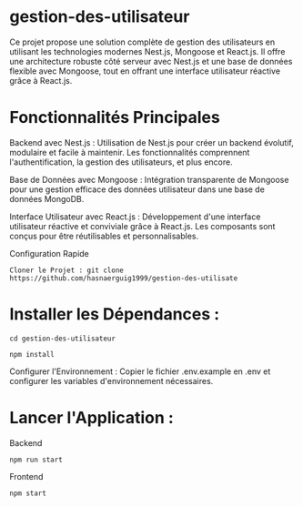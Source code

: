 # gestion-des-utilisateur
Ce projet propose une solution complète de gestion des utilisateurs en utilisant les technologies modernes Nest.js, Mongoose et React.js. Il offre une architecture robuste côté serveur avec Nest.js et une base de données flexible avec Mongoose, tout en offrant une interface utilisateur réactive grâce à React.js.
# Fonctionnalités Principales
Backend avec Nest.js : Utilisation de Nest.js pour créer un backend évolutif, modulaire et facile à maintenir. Les fonctionnalités comprennent l'authentification, la gestion des utilisateurs, et plus encore.

Base de Données avec Mongoose : Intégration transparente de Mongoose pour une gestion efficace des données utilisateur dans une base de données MongoDB.

Interface Utilisateur avec React.js : Développement d'une interface utilisateur réactive et conviviale grâce à React.js. Les composants sont conçus pour être réutilisables et personnalisables.

Configuration Rapide
````
Cloner le Projet : git clone https://github.com/hasnaerguig1999/gestion-des-utilisate

````
# Installer les Dépendances :
````
cd gestion-des-utilisateur
````
````
npm install
````
Configurer l'Environnement : Copier le fichier .env.example en .env et configurer les variables d'environnement nécessaires.
# Lancer l'Application :
 Backend 
  ````
npm run start
  ````
Frontend 

````
npm start
````
